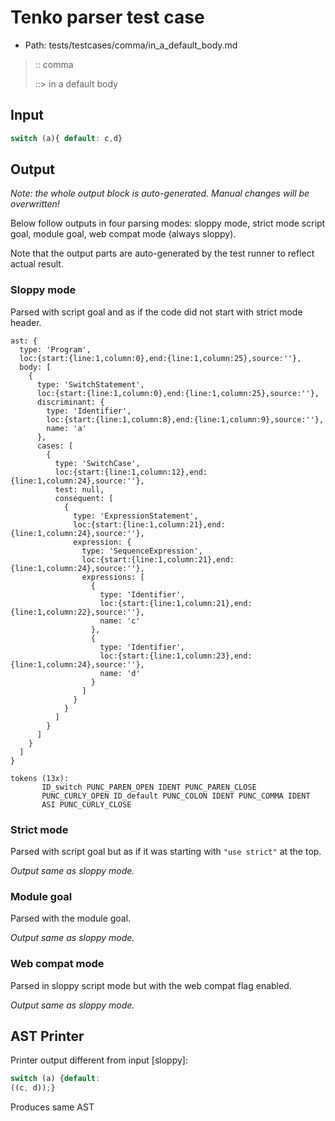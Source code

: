 # Tenko parser test case

- Path: tests/testcases/comma/in_a_default_body.md

> :: comma
>
> ::> in a default body

## Input

`````js
switch (a){ default: c,d}
`````

## Output

_Note: the whole output block is auto-generated. Manual changes will be overwritten!_

Below follow outputs in four parsing modes: sloppy mode, strict mode script goal, module goal, web compat mode (always sloppy).

Note that the output parts are auto-generated by the test runner to reflect actual result.

### Sloppy mode

Parsed with script goal and as if the code did not start with strict mode header.

`````
ast: {
  type: 'Program',
  loc:{start:{line:1,column:0},end:{line:1,column:25},source:''},
  body: [
    {
      type: 'SwitchStatement',
      loc:{start:{line:1,column:0},end:{line:1,column:25},source:''},
      discriminant: {
        type: 'Identifier',
        loc:{start:{line:1,column:8},end:{line:1,column:9},source:''},
        name: 'a'
      },
      cases: [
        {
          type: 'SwitchCase',
          loc:{start:{line:1,column:12},end:{line:1,column:24},source:''},
          test: null,
          consequent: [
            {
              type: 'ExpressionStatement',
              loc:{start:{line:1,column:21},end:{line:1,column:24},source:''},
              expression: {
                type: 'SequenceExpression',
                loc:{start:{line:1,column:21},end:{line:1,column:24},source:''},
                expressions: [
                  {
                    type: 'Identifier',
                    loc:{start:{line:1,column:21},end:{line:1,column:22},source:''},
                    name: 'c'
                  },
                  {
                    type: 'Identifier',
                    loc:{start:{line:1,column:23},end:{line:1,column:24},source:''},
                    name: 'd'
                  }
                ]
              }
            }
          ]
        }
      ]
    }
  ]
}

tokens (13x):
       ID_switch PUNC_PAREN_OPEN IDENT PUNC_PAREN_CLOSE
       PUNC_CURLY_OPEN ID_default PUNC_COLON IDENT PUNC_COMMA IDENT
       ASI PUNC_CURLY_CLOSE
`````

### Strict mode

Parsed with script goal but as if it was starting with `"use strict"` at the top.

_Output same as sloppy mode._

### Module goal

Parsed with the module goal.

_Output same as sloppy mode._

### Web compat mode

Parsed in sloppy script mode but with the web compat flag enabled.

_Output same as sloppy mode._

## AST Printer

Printer output different from input [sloppy]:

````js
switch (a) {default:
((c, d));}
````

Produces same AST
